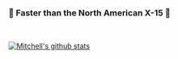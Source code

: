 ### :rocket: Faster than the North American X-15 :rocket:
<br/>

[![Mitchell's github stats](https://github-readme-stats.vercel.app/api?username=parkerthegeniuschild&count_private=true&include_all_commits=true&show_icons=true&theme=tokyonight)](https://github.com/parkerthegeniuschild/github-readme-stats)

<!--
**parkerthegeniuschild/parkerthegeniuschild** is a ✨ _special_ ✨ repository because its `README.md` (this file) appears on your GitHub profile.

Here are some ideas to get you started:

- 🔭 I’m currently working on ...
- 🌱 I’m currently learning ...
- 👯 I’m looking to collaborate on ...
- 🤔 I’m looking for help with ...
- 💬 Ask me about ...
- 📫 How to reach me: ...
- 😄 Pronouns: ...
- ⚡ Fun fact: ...
-->
